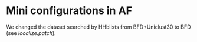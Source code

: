 # Mini configurations in AF

We changed the dataset searched by HHblists from BFD+Uniclust30 to BFD (see *localize.patch*). 
